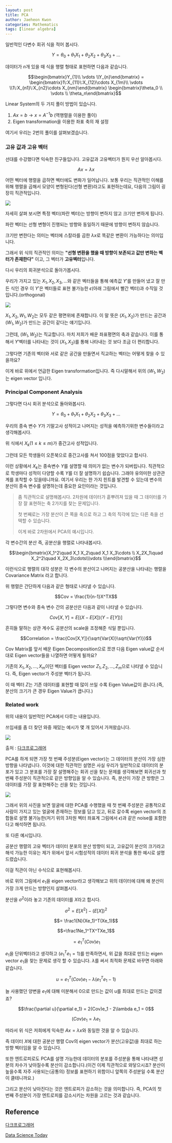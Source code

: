 ```yaml
---
layout: post
title: PCA
author: Jaeheon Kwon
categories: Mathematics
tags: [linear algebra]
---
```




일반적인 다변수 회귀 식을 적어 봅시다.

$$Y = \theta_0 + \theta_1X_1+\theta_2X_2+\theta_3X_3+...$$

데이터가 $n$개 있을 때 식을 행렬 형태로 표현하면 다음과 같습니다.

$$\begin{bmatrix}Y_{1}\\ \vdots \\Y_{n}\end{bmatrix} = \begin{bmatrix}1\:X_{11}\:X_{12}\cdots X_{1m}\\ \vdots \\1\:X_{n1}\:X_{n2}\cdots X_{nm}\end{bmatrix} \begin{bmatrix}\theta_0 \\ \vdots \\ \theta_n\end{bmatrix}$$



Linear System의 두 가지 풀이 방법이 있습니다.

1. $Ax = b \rightarrow x = A^{-1}b$ (역행렬을 이용한 풀이)
2. Eigen transformation을 이용한 좌표 축의 재 설정



여기서 우리는 2번의 풀이를 살펴보겠습니다.



### 고유 값과 고유 벡터

선대를 수강했다면 익숙한 친구들입니다. 고유값과 고유벡터가 뭔지 우선 알아봅시다.

$$Ax =\lambda x$$

어떤 벡터에 행렬을 곱하면 벡터에도 변화가 일어납니다. 보통 우리는 직관적인 이해를 위해 행렬을 곱해서 모양이 변형된다(선형 변환)라고도 표현하는데요, 다음의 그림이 굉장히 직관적입니다.

<img src = "https://del-luna.github.io/images/pca/1.gif">

자세히 살펴 보시면 특정 벡터(파란 벡터)는 방향이 변하지 않고 크기만 변하게 됩니다.

파란 벡터는 선형 변형이 진행되는 방향와 동일하기 때문에 방향이 변하지 않습니다.

크기만 변한다는 의미는 벡터에 스칼라를 곱한 $\lambda x$로 똑같은 변환이 가능하다는 의미입니다.

그래서 위 식의 직관적인 의미는 **"선형 변환을 했을 때 방향이 보존되고 값만 변하는 벡터가 존재한다"** 이고, 그 벡터가 **고유벡터**입니다.



다시 우리의 회귀분석으로 돌아가봅시다.

우리가 가지고 있는 $X_1,X_2,X_3,...$와 같은 벡터들을 통해 예측값 $Y'$를 만들어 냈고 잘 만든 식인 경우 이 $Y'$은 벡터들로 표현 불가능한 $\epsilon$(아래 그림에서 빨간 벡터)과 수직일 것입니다.(orthogonal) 

<img src = "https://del-luna.github.io/images/pca/3.png">



$X_1,X_2,W_1,W_2$는 모두 같은 평면위에 존재합니다. 이 말 뜻은 $(X_1,X_2)$가 만드는 공간과 $(W_1,W_2)$가 만드는 공간이 같다는 얘기입니다.

그런데, $(W_1,W_2)$는 직교합니다. 마치 저희가 배운 좌표평면의 축과 같습니다. 이를 통해서 $Y'$벡터를 나타내는 것이 $(X_1,X_2)$를 통해 나타내는 것 보다 조금 더 편리합니다.

그렇다면 기존의 벡터와 서로 같은 공간을 만들면서 직교하는 벡터는 어떻게 찾을 수 있을까요?

이게 바로 위에서 언급한 Eigen transformation입니다. 즉 다시말해서 위의 $(W_1,W_2)$는 eigen vector 입니다.



### Principal Component Analysis

그렇다면 다시 회귀 분석으로 돌아와봅시다.

$$Y = \theta_0 + \theta_1X_1+\theta_2X_2+\theta_3X_3+...$$

우리의 종속 변수 $Y$가 기말고사 성적이고 나머지는 성적을 예측하기위한 변수들이라고 생각해봅시다.

위 식에서 $X_k (1\leq k\leq m)$가 중간고사 성적입니다.

그런데 모든 학생들이 오픈북으로 중간고사를 쳐서 100점을 맞았다고 합시다.

이런 상황에서 $X_k$는 종속변수 $Y$를 설명할 때 의미가 없는 변수가 되버립니다. 직관적으로 학생마다 성적이 다양할 수록 $Y$를 더 잘 설명하기 쉽습니다. 그래야 유의미한 상관관계를 포착할 수 있을테니까요. 여기서 우리는 한 가지 힌트를 발견할 수 있는데 변수의 분산이 종속 변수를 설명하는데 중요한 요인이라는 것입니다. 

> 좀 직관적으로 설명해봅시다. 2차원에 데이터가 흩뿌려져 있을 때 그 데이터를 가장 잘 표현하는 축 2가지를 찾는 문제입니다.
>
> 첫 번째로는 가장 분산이 큰 쪽을 축으로 하고 그 축의 직각에 있는 다른 축을 선택할 수 있습니다.
>
> 이게 바로 2차원에서 PCA의 예시입니다.

각 변수간의 분산 즉, 공분산을 행렬로 나타내봅시다.

$$\begin{bmatrix}X_1^2\quad X_1 X_2\quad X_1 X_3\cdots \\ X_2X_1\quad X_2^2\quad X_2X_3\cdots\\\vdots \\\end{bmatrix}$$

이런식으로 행렬의 대각 성분은 각 변수의 분산이고 나머지는 공분산을 나타내는 행렬을 Covariance Matrix 라고 합니다.

위 행렬은 간단하게 다음과 같은 형태로 나타낼 수 있습니다.

$$Cov = \frac{1}{n-1}X^TX$$

그렇다면 변수와 종속 변수 간의 공분산은 다음과 같이 나타낼 수 있습니다.

$$Cov[X,Y] = E[(X-E[X])(Y-E[Y])]$$

흔히들 말하는 상관 계수도 공분산의 scale을 조정해준 식일 뿐입니다.

$$Correlation = \frac{Cov[X,Y]}{\sqrt{Var(X)}\sqrt{Var(Y)}}$$

 

Cov Matrix를 앞서 배운 Eigen Decomposition으로 쪼갠 다음 Eigen value값 순서대로 Eigen vector들을 나열하면 어떻게 될까요?

기존의 $X_1,X_2,...,X_m$이던 벡터를 Eigen vector $Z_1,Z_2,...,Z_m$으로 나타낼 수 있습니다. 즉, Eigen vector가 주성분 벡터가 됩니다.

이 때 벡터 $Z$는 기존 데이터를 표현할 때 많이 쓰일 수록 Eigen Value값이 큽니다.(즉, 분산의 크기가 큰 경우 Eigen Value가 큽니다.)



### Related work

위의 내용이 일반적인 PCA에서 다루는 내용입니다.

쓰임새를 좀 더 찾던 와중 재밌는 예시가 몇 개 있어서 가져왔습니다.

<img src = "https://del-luna.github.io/images/pca/4.jpeg">

출처 : [다크프로그래머](https://darkpgmr.tistory.com/110)

PCA를 하게 되면 가장 첫 번째 주성분(Eigen vector)는 그 데이터의 분산이 가장 심한 방향을 나타냅니다. 이것에 대한 직관적인 설명은 사실 우리가 일반적으로 데이터의 분포가 있고 그 분포를 가장 잘 설명해주는 회귀 선을 찾는 문제를 생각해보면 회귀선과 첫 번째 주성분이 직관적으로 같은 방향임을 알 수 있습니다. 즉, 분산이 가장 큰 방향은 그 데이터를 가장 잘 표현해주는 선을 찾는 것입니다.

<img src = "https://del-luna.github.io/images/pca/5.png">

그래서 위의 사진을 보면 얼굴에 대한 PCA를 수행했을 때 첫 번째 주성분은 공통적으로 사람이 가지고 있는 얼굴에 존재하는 정보를 담고 있고, 뒤로 갈수록 eigen vector의 조합들로 설명 불가능한(저기 위의 3차원 벡터 좌표계 그림에서 $\epsilon$)과 같은 noise를 포함한다고 해석하면 됩니다.



또 다른 예시입니다.

공분산 행렬의 고유 벡터가 데이터 분포의 분산 방향이 되고, 고유값이 분산의 크기라고 해석 가능한 이유는 제가 위에서 앞서 시험성적의 데이터 회귀 분석을 통한 예시로 설명드렸습니다.

이걸 직관이 아닌 수식으로 표현해봅시다.

바로 위의 그림에서 $e_1$을 eigen vector라고 생각해보고 위의 데이터에 대해 왜 분산이 가장 크게 만드는 방향인지 살펴봅시다.

분산을 $\sigma^2$이라 놓고 기존의 데이터를 $X$라고 합시다.

$$\sigma^2 = E[X^2] - (E[X])^2$$

$$= \frac1{N}(Xe_1)^T(Xe_1)$$

$$=\frac1Ne_1^TX^TXe_1$$

$$=e^T_1(Cov)e_1$$

$e_1$을 단위벡터라고 생각하고 ($e_1^Te_1 = 1$)를 만족하면서,  위 값을 최대로 만드는 eigen vector $e_1$을 찾는 문제로 생각 할 수 있습니다. $\lambda$를 써서 최적화 문제로 바꾸면 아래와 같습니다.

$$u = e_1^T(Cov)e_1 - \lambda(e_1^Te_1-1)$$

늘 사용했던 양변을 $e_1$에 대해 미분해서 0으로 만드는 값이 u를 최대로 만드는 값이겠죠?

$$\frac{\partial u}{\partial e_1} = 2(Cov)e_1 - 2\lambda e_1 = 0$$

$$(Cov)e_1 = \lambda e_1$$

따라서 위 식은 저희에게 익숙한 $Ax = \lambda x$와 동일한 것을 알 수 있습니다.

즉 데이터 $X$에 대한 공분산 행렬 Cov의 eigen vector가 분산(고유값)을 최대로 하는 방향 벡터임을 알 수 있습니다.



또한 엔트로피로도 PCA를 설명 가능한데 데이터의 분포를 주성분을 통해 나타내면 성분의 차수가 낮아질수록 분산이 감소합니다.(이건 이제 직관적으로 와닿으시죠? 분산이 높을수록 자주 사용되는(공통의) 정보를 표현하기 위함이니 앞쪽의 주성분일 수록 분산이 클테니까요.)

그리고 분산이 낮아진다는 것은 엔트로피가 감소하는 것을 의미합니다. 즉, PCA의 첫 번째 주성분이 가장 엔트로피를 감소시키는 차원을 고르는 것과 같습니다.



## Reference

[다크프로그래머](https://darkpgmr.tistory.com/110)

[Data Science Today](https://m.blog.naver.com/PostView.nhn?blogId=angryking&logNo=221206754322&proxyReferer=https:%2F%2Fwww.google.com%2F)